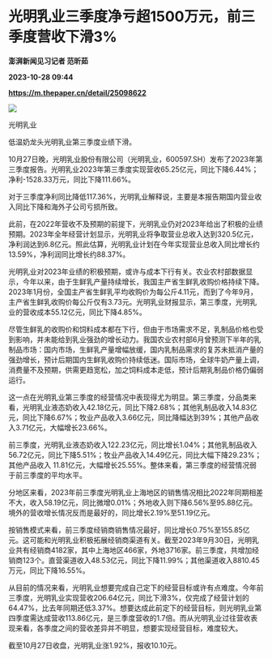# 光明乳业三季度净亏超1500万元，前三季度营收下滑3%
**澎湃新闻见习记者 范昕茹**

**2023-10-28 09:44**

**https://m.thepaper.cn/detail/25098622**

![](https://imagecloud.thepaper.cn/thepaper/image/276/29/86.jpg)

光明乳业

低温奶龙头光明乳业第三季度业绩下滑。

10月27日晚，光明乳业股份有限公司（光明乳业，600597.SH）发布了2023年第三季度报告。光明乳业2023年第三季度实现营收65.25亿元，同比下降6.44%；净利-1528.33万元，同比下降111.66%。

对于三季度净利同比降低117.36%，光明乳业解释说，主要是本报告期国内营业收入同比下降和海外子公司亏损所致。

此前，在2022年营收不及预期的前提下，光明乳业仍对2023年给出了积极的业绩预期。2023年全年经营计划显示，光明乳业将争取营业总收入达到320.5亿元，净利润达到6.8亿元。照此估算，光明乳业计划在今年实现营业总收入同比增长约13.59%，净利润同比增长约88.37%。

光明乳业对2023年业绩的积极预期，或许与成本下行有关。农业农村部数据显示，今年以来，由于生鲜乳产量持续增长，我国主产省生鲜乳收购价格持续下降。2023年1月份，全国主产省生鲜乳平均收购价为每公斤4.11元，而到了今年9月，主产省生鲜乳收购价每公斤仅有3.73元。光明乳业财报显示，第三季度，光明乳业的营收成本55.12亿元，同比下降4.85%。

尽管生鲜乳的收购价和饲料成本都在下行，但由于市场需求不足，乳制品价格也受到影响，并未能给到乳业强劲的增长动力。我国农业农村部6月曾预测下半年的乳制品市场：国内市场，生鲜乳产量增幅放缓，国内乳制品需求的复苏未抵消产量的强劲增长，预计后期国内生鲜乳收购价持续低迷。国际市场，全球牛奶产量上调，消费量不及预期，供需更趋宽松，加之饲料成本走低，预计后期乳制品价格仍偏弱运行。

这一点在光明乳业第三季度的经营情况中表现得尤为明显。第三季度，分品类来看，光明乳业液态奶收入42.18亿元，同比下降2.68%；其他乳制品收入14.83亿元，同比下降6.67%；牧业产品收入3.66亿元，同比降幅达到39%；其他产品收入3.71亿元，大幅增长23.66%。

前三季度，光明乳业液态奶收入122.23亿元，同比增长1.04%；其他乳制品收入56.72亿元，同比下降5.51%；牧业产品收入14.49亿元，同比大幅下降29.23%；其他产品收入 11.81亿元，大幅增长25.55%。整体来看，第三季度的经营情况弱于前三季度的平均水平。

分地区来看，2023年前三季度光明乳业上海地区的销售情况相比2022年同期相差不大，收入58.19亿元，同比微增0.01%；外地收入则下降6.56%至95.88亿元。境外的营收增长情况反而是最好的，同比增长2.19%至51.19亿元。

按销售模式来看，前三季度经销商销售情况最好，同比增长0.75%至155.85亿元。这可能和光明乳业积极拓展经销商渠道有关。截至2023年9月30日，光明乳业共有经销商4182家，其中上海地区466家，外地3716家。前三季度，共增加经销商123个。直营渠道收入48.53亿元，同比下降11.99%；其他渠道收入8810.45万元，同比下降16.55%。

从目前的情况来看，光明乳业想要完成自己定下的经营目标或许有点难度。今年前三季度，光明乳业实现营收206.64亿元，同比下滑3%，仅完成了经营计划的64.47%，比去年同期还低3.37%。想要达成此前定下的经营目标，则光明乳业第四季度需达成营收113.86亿元，是三季度营收的1.7倍。而从光明乳业过往营收表现来看，各季度之间的营收差异并不明显，想要实现经营目标，难度较大。

截至10月27日收盘，光明乳业涨1.92%，报收10.10元。